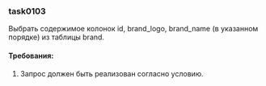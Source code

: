 
### task0103

Выбрать содержимое колонок id, brand_logo, brand_name (в указанном порядке) из таблицы brand.


#### Требования:
1.	Запрос должен быть реализован согласно условию.

